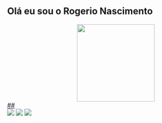 ## Olá eu sou o Rogerio Nascimento 
<div align="center">
  <a href="https://github.com/rogerionascimentoluz">
  <img height="180em" src="https://github-readme-stats.vercel.app/api?username=rogerionascimentoluz&show_icons=true&theme=dracula&include_all_commits=true&count_private=true"/>
</div>
  ##
 
<div> 
  <a href="https://www.instagram.com/rodnascimento_/" target="_blank"><img src="https://img.shields.io/badge/-Instagram-%23E4405F?style=for-the-badge&logo=instagram&logoColor=white" target="_blank"></a>
  <a href = "mailto:rogerionascimentoluz@gmail.com.com"><img src="https://img.shields.io/badge/-Gmail-%23333?style=for-the-badge&logo=gmail&logoColor=white" target="_blank"></a>
  <a href="https://www.linkedin.com/in/rog%C3%A9rio-nascimento-a0b76b186/" target="_blank"><img src="https://img.shields.io/badge/-LinkedIn-%230077B5?style=for-the-badge&logo=linkedin&logoColor=white" target="_blank"></a> 
  
</div>

